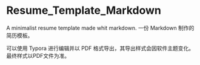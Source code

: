 # Resume_Template_Markdown

A minimalist resume template made whit markdown.
一份 Markdown 制作的简历模板。

可以使用 Typora 进行编辑并以 PDF 格式导出，其导出样式会因软件主题变化。
最终样式以PDF文件为准。
